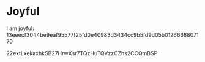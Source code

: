 # Joyful

I am joyful: 13eeecf3044be9eaf95577f25fd0e40983d3434cc9b5fd9d05b0126668807170


22extLxekaxhkSB27HrwXsr7TQzHuTQVzzCZhs2CCQmBSP